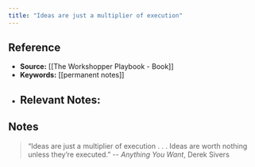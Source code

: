 ```yaml
---
title: "Ideas are just a multiplier of execution"
---
```

## Reference
- **Source:** [[The Workshopper Playbook - Book]]
- **Keywords:** [[permanent notes]]
- **Relevant Notes:** 
	- 
## Notes
> “Ideas are just a multiplier of execution . . . Ideas are worth nothing unless they’re executed.”
> -- *Anything You Want*, Derek Sivers